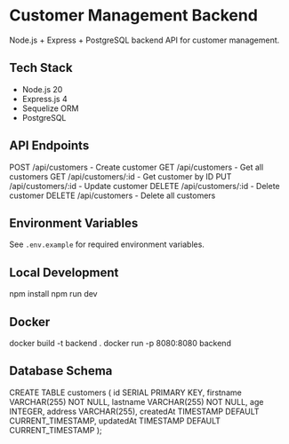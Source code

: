 # Customer Management Backend

Node.js + Express + PostgreSQL backend API for customer management.

## Tech Stack
- Node.js 20
- Express.js 4
- Sequelize ORM
- PostgreSQL

## API Endpoints

POST   /api/customers          - Create customer
GET    /api/customers          - Get all customers
GET    /api/customers/:id      - Get customer by ID
PUT    /api/customers/:id      - Update customer
DELETE /api/customers/:id      - Delete customer
DELETE /api/customers          - Delete all customers

## Environment Variables

See `.env.example` for required environment variables.

## Local Development

npm install
npm run dev

## Docker

docker build -t backend .
docker run -p 8080:8080 backend

## Database Schema

CREATE TABLE customers (
  id SERIAL PRIMARY KEY,
  firstname VARCHAR(255) NOT NULL,
  lastname VARCHAR(255) NOT NULL,
  age INTEGER,
  address VARCHAR(255),
  createdAt TIMESTAMP DEFAULT CURRENT_TIMESTAMP,
  updatedAt TIMESTAMP DEFAULT CURRENT_TIMESTAMP
);
